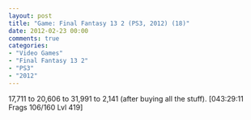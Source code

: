 ```yaml
---
layout: post
title: "Game: Final Fantasy 13 2 (PS3, 2012) (18)"
date: 2012-02-23 00:00
comments: true
categories:
- "Video Games"
- "Final Fantasy 13 2"
- "PS3"
- "2012"
---
```


17,711 to 20,606 to 31,991 to 2,141 (after buying all the
stuff). [043:29:11 Frags 106/160 Lvl 419]
